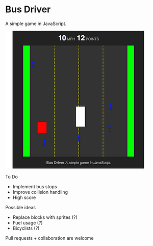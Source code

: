 Bus Driver
=========

A simple game in JavaScript.

![picture](./images/screenshot.png)

To Do

* Implement bus stops
* Improve collision handling
* High score

Possible ideas

* Replace blocks with sprites (?)
* Fuel usage (?)
* Bicyclists (?)

Pull requests + collaboration are welcome